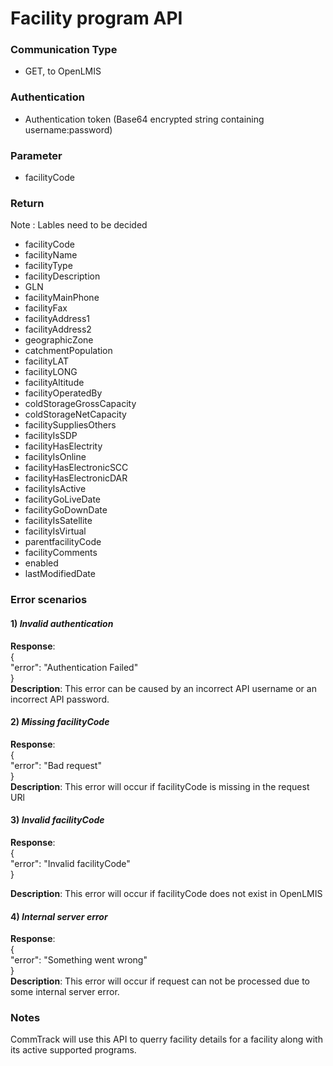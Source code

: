 # Facility program API

### Communication Type

- GET, to OpenLMIS

### Authentication

- Authentication token (Base64 encrypted string containing username:password)

### Parameter

- facilityCode

### Return

Note : Lables need to be decided 
- facilityCode
- facilityName
- facilityType
- facilityDescription
- GLN
- facilityMainPhone
- facilityFax
- facilityAddress1
- facilityAddress2
- geographicZone
- catchmentPopulation
- facilityLAT
- facilityLONG
- facilityAltitude
- facilityOperatedBy
- coldStorageGrossCapacity
- coldStorageNetCapacity
- facilitySuppliesOthers
- facilityIsSDP
- facilityHasElectrity
- facilityIsOnline
- facilityHasElectronicSCC
- facilityHasElectronicDAR
- facilityIsActive
- facilityGoLiveDate
- facilityGoDownDate
- facilityIsSatellite
- facilityIsVirtual
- parentfacilityCode
- facilityComments
- enabled
- lastModifiedDate

### Error scenarios

#### 1) *Invalid authentication*  
**Response**:    
{  
   "error": "Authentication Failed"  
}   
**Description**: This error can be caused by an incorrect API username or an incorrect API password.

#### 2) *Missing facilityCode*
**Response**:  
{    
   "error": "Bad request"    
}    
**Description**: This error will occur if facilityCode is missing in the request URl

#### 3) *Invalid facilityCode*
**Response**:  
{        
   "error": "Invalid facilityCode"      
}  
  
**Description**: This error will occur if facilityCode does not exist in OpenLMIS

#### 4) *Internal server error*
**Response**:  
{        
   "error": "Something went wrong"      
}  
**Description**: This error will occur if request can not be processed due to some internal server error.

### Notes

CommTrack will use this API to querry facility details for a facility along with its active supported programs. 

